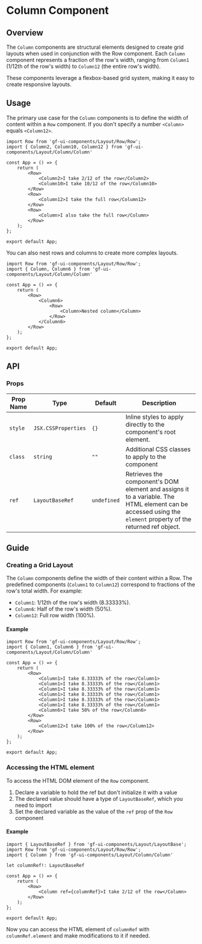 # Column Component

## Overview

The `Column` components are structural elements designed to create grid layouts when used in conjunction with the Row component. Each `Column` component represents a fraction of the row's width, ranging from `Column1` (1/12th of the row's width) to `Column12` (the entire row's width).

These components leverage a flexbox-based grid system, making it easy to create responsive layouts.

## Usage 

The primary use case for the `Column` components is to define the width of content within a `Row` component. If you don't specify a number `<Column>` equals `<Column12>`.

```tsx
import Row from 'gf-ui-components/Layout/Row/Row';
import { Column2, Column10, Column12 } from 'gf-ui-components/Layout/Column/Column'

const App = () => {
    return (
        <Row>
            <Column2>I take 2/12 of the row</Column2>
            <Column10>I take 10/12 of the row</Column10>
        </Row>
        <Row>
            <Column12>I take the full row</Column12>
        </Row>
        <Row>
            <Column>I also take the full row</Column>
        </Row>
    );
};

export default App;
```

You can also nest rows and columns to create more complex layouts.

```tsx
import Row from 'gf-ui-components/Layout/Row/Row';
import { Column, Column6 } from 'gf-ui-components/Layout/Column/Column'

const App = () => {
    return (
        <Row>
            <Column6>
                <Row>
                    <Column>Nested column</Column> 
                </Row>
            </Column6>
        </Row>
    );
};

export default App;
```

## API

### Props
|Prop Name |Type |Default | Description |
|---|---|---|---|
| `style` | `JSX.CSSProperties` | `{}` | Inline styles to apply directly to the component's root element. |
| `class` | `string` | `""` | Additional CSS classes to apply to the component |
| `ref` | `LayoutBaseRef` | `undefined` | Retrieves the component's DOM element and assigns it to a variable. The HTML element can be accessed using the `element` property of the returned ref object. |

## Guide

### Creating a Grid Layout

The `Column` components define the width of their content within a Row. The predefined components (`Column1` to `Column12`) correspond to fractions of the row's total width. For example:

- `Column1`: 1/12th of the row's width (8.33333%).
- `Column6`: Half of the row's width (50%).
- `Column12`: Full row width (100%).

#### Example
```tsx
import Row from 'gf-ui-components/Layout/Row/Row';
import { Column1, Column6 } from 'gf-ui-components/Layout/Column/Column'

const App = () => {
    return (
        <Row>
            <Column1>I take 8.33333% of the row</Column1>
            <Column1>I take 8.33333% of the row</Column1>
            <Column1>I take 8.33333% of the row</Column1>
            <Column1>I take 8.33333% of the row</Column1>
            <Column1>I take 8.33333% of the row</Column1>
            <Column1>I take 8.33333% of the row</Column1>
            <Column6>I take 50% of the row</Column6>
        </Row>
        <Row>
            <Column12>I take 100% of the row</Column12>
        </Row>
    );
};

export default App;
```

### Accessing the HTML element

To access the HTML DOM element of the `Row` component.

1. Declare a variable to hold the ref but don't initialize it with a value
2. The declared value should have a type of `LayoutBaseRef`, which you need to import
3. Set the declared variable as the value of the `ref` prop of the `Row` component

#### Example

```tsx
import { LayoutBaseRef } from 'gf-ui-components/Layout/LayoutBase';
import Row from 'gf-ui-components/Layout/Row/Row';
import { Column } from 'gf-ui-components/Layout/Column/Column'

let columnRef!: LayoutBaseRef

const App = () => {
    return (
        <Row>
            <Column ref={columnRef}>I take 2/12 of the row</Column>
        </Row>
    );
};

export default App;
```

Now you can access the HTML element of `columnRef` with `columnRef.element` and make modifications to it if needed. 